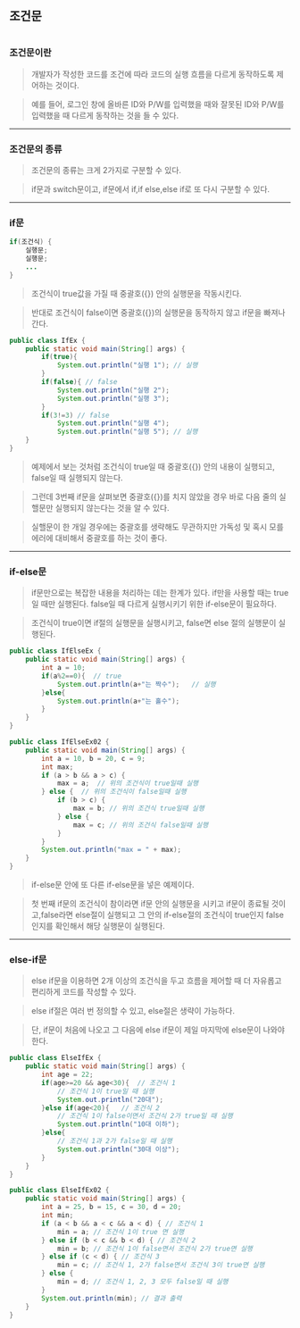 #
## 조건문
#

### 조건문이란

> 개발자가 작성한 코드를 조건에 따라 코드의 실행 흐름을 다르게 동작하도록 제어하는 것이다.

> 예를 들어, 로그인 창에 올바른 ID와 P/W를 입력했을 때와 잘못된 ID와 P/W를 입력했을 때 다르게 동작하는 것을 들 수 있다.
---
### 조건문의 종류

> 조건문의 종류는 크게 2가지로 구분할 수 있다.

> if문과 switch문이고, if문에서 if,if else,else if로 또 다시 구분할 수 있다.
---
### if문

```java
if(조건식) {
    실행문;
    실행문;
    ...
}
```

> 조건식이 true값을 가질 때 중괄호({}) 안의 실행문을 작동시킨다. 

> 반대로 조건식이 false이면 중괄호({})의 실행문을 동작하지 않고 if문을 빠져나간다.

```java
public class IfEx {
	public static void main(String[] args) {
		if(true){
			System.out.println("실행 1"); // 실행
		}
		if(false){ // false
			System.out.println("실행 2");
			System.out.println("실행 3");
		}
		if(3!=3) // false
			System.out.println("실행 4");
			System.out.println("실행 5"); // 실행
	}
}
```

> 예제에서 보는 것처럼 조건식이 true일 때 중괄호({}) 안의 내용이 실행되고, false일 때 실행되지 않는다.

> 그런데 3번째 if문을 살펴보면 중괄호({})를 치지 않았을 경우 바로 다음 줄의 실핼문만 실행되지 않는다는 것을 알 수 있다.

> 실핼문이 한 개일 경우에는 중괄호를 생략해도 무관하지만 가독성 및 혹시 모를 에러에 대비해서 중괄호를 하는 것이 좋다.
---
### if-else문

> if문만으로는 복잡한 내용을 처리하는 데는 한계가 있다. if만을 사용할 때는 true일 때만 실행된다. false일 때 다르게 실행시키기 위한 if-else문이 필요하다.

> 조건식이 true이면 if절의 실행문을 실행시키고, false면 else 절의 실행문이 실행된다.

```java
public class IfElseEx {
	public static void main(String[] args) {
		int a = 10;
		if(a%2==0){  // true
			System.out.println(a+"는 짝수");	// 실행
		}else{
			System.out.println(a+"는 홀수");
		}
	}
}
```

```java
public class IfElseEx02 {
	public static void main(String[] args) {
		int a = 10, b = 20, c = 9;
		int max;
		if (a > b && a > c) {  
			max = a;  // 위의 조건식이 true일때 실행
		} else {  // 위의 조건식이 false일때 실행
			if (b > c) {
				max = b; // 위의 조건식 true일때 실행
			} else {
				max = c; // 위의 조건식 false일때 실행
			}
		}
		System.out.println("max = " + max);
	}
}
```

> if-else문 안에 또 다른 if-else문을 넣은 예제이다.

> 첫 번째 if문의 조건식이 참이라면 if문 안의 실행문을 시키고 if문이 종료될 것이고,false라면 else절이 실행되고 그 안의 if-else절의 조건식이 true인지 false인지를 확인해서 해당 실행문이 실행된다.
---
### else-if문

> else if문을 이용하면 2개 이상의 조건식을 두고 흐름을 제어할 때 더 자유롭고 편리하게 코드를 작성할 수 있다.

> else if절은 여러 번 정의할 수 있고, else절은 생략이 가능하다.

> 단, if문이 처음에 나오고 그 다음에 else if문이 제일 마지막에 else문이 나와야 한다.

```java
public class ElseIfEx {
	public static void main(String[] args) {
		int age = 22;
		if(age>=20 && age<30){	// 조건식 1
			// 조건식 1이 true일 때 실행
			System.out.println("20대");
		}else if(age<20){	// 조건식 2
			// 조건식 1이 false이면서 조건식 2가 true일 때 실행
			System.out.println("10대 이하");
		}else{
			// 조건식 1과 2가 false일 때 실행
			System.out.println("30대 이상");
		}
	}
}
```

```java
public class ElseIfEx02 {
	public static void main(String[] args) {
		int a = 25, b = 15, c = 30, d = 20;
		int min;
		if (a < b && a < c && a < d) { // 조건식 1
			min = a; // 조건식 1이 true 면 실행
		} else if (b < c && b < d) { // 조건식 2
			min = b; // 조건식 1이 false면서 조건식 2가 true면 실행
		} else if (c < d) {	// 조건식 3
			min = c; // 조건식 1, 2가 false면서 조건식 3이 true면 실행
		} else {
			min = d; // 조건식 1, 2, 3 모두 false일 때 실행
		}
		System.out.println(min); // 결과 출력
	}
}
```
